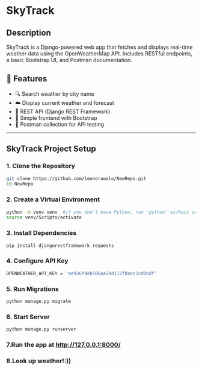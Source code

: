 # SkyTrack
## Description

SkyTrack is a Django-powered web app that fetches and displays real-time weather data using the OpenWeatherMap API. Includes RESTful endpoints, a basic Bootstrap UI, and Postman documentation.

## 🚀 Features

- 🔍 Search weather by city name
- ☁️ Display current weather and forecast
- 📡 REST API (Django REST Framework)
- 🎨 Simple frontend with Bootstrap
- 📁 Postman collection for API testing

---

##  SkyTrack Project Setup

### 1. Clone the Repository

```bash
git clone https://github.com/leonorawalo/NewRepo.git
cd NewRepo
```
### 2. Create a Virtual Environment
```bash
python -m venv venv  #if you don't have Python, run 'python' without arguments to install it
source venv/Scripts/activate   
```
### 3. Install Dependencies
```bash
pip install djangorestframework requests
```
### 4. Configure API Key
```bash
OPENWEATHER_API_KEY = 'ae936f4eb506aa39d112fbbec2cd0bdf'
```
### 5. Run Migrations
```bash
python manage.py migrate
```
### 6. Start Server
```bash
python manage.py runserver
```
### 7.Run the app at http://127.0.0.1:8000/
### 8.Look up weather!:))
